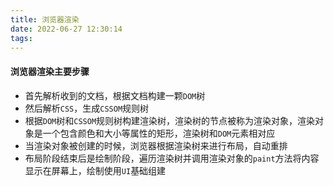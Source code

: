 ```yaml
---
title: 浏览器渲染
date: 2022-06-27 12:30:14
tags:
---
```


#### 浏览器渲染主要步骤

- 首先解析收到的文档，根据文档构建一颗`DOM`树
- 然后解析`CSS`，生成`CSSOM`规则树
- 根据`DOM`树和`CSSOM`规则树构建渲染树，渲染树的节点被称为渲染对象，渲染对象是一个包含颜色和大小等属性的矩形，渲染树和`DOM`元素相对应
- 当渲染对象被创建的时候，浏览器根据渲染树来进行布局，自动重排
- 布局阶段结束后是绘制阶段，遍历渲染树并调用渲染对象的`paint`方法将内容显示在屏幕上，绘制使用`UI`基础组建

